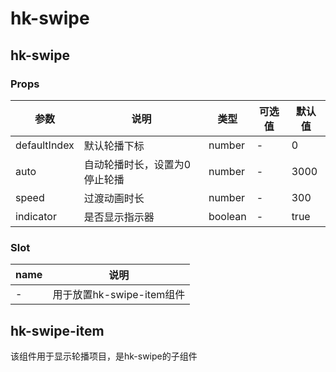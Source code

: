 # hk-swipe

## hk-swipe
### Props

| 参数 | 说明 | 类型 | 可选值 | 默认值 |
|--- | --- | --- | --- | --- |
| defaultIndex | 默认轮播下标 | number | - | 0 |
| auto | 自动轮播时长，设置为0停止轮播 | number | - | 3000 |
| speed | 过渡动画时长 | number | - | 300 |
| indicator | 是否显示指示器 | boolean | - | true |

### Slot
| name | 说明|
| --- | --- |
| - | 用于放置hk-swipe-item组件 |

## hk-swipe-item
该组件用于显示轮播项目，是hk-swipe的子组件
